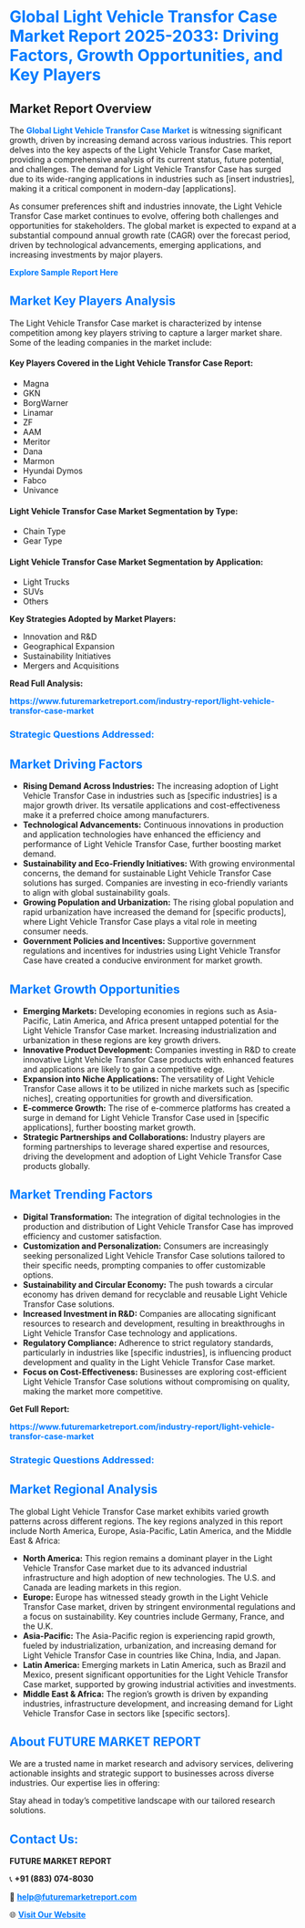 <h1 style="color: #007BFF;">Global Light Vehicle Transfor Case Market Report 2025-2033: Driving Factors, Growth Opportunities, and Key Players</h1>

<section id="overview">
<h2>Market Report Overview</h2>
<p>The <a href="https://www.futuremarketreport.com/industry-report/light-vehicle-transfor-case-market" style="color: #007BFF; text-decoration: none;"><strong>Global Light Vehicle Transfor Case Market</strong></a> is witnessing significant growth, driven by increasing demand across various industries. This report delves into the key aspects of the Light Vehicle Transfor Case market, providing a comprehensive analysis of its current status, future potential, and challenges. The demand for Light Vehicle Transfor Case has surged due to its wide-ranging applications in industries such as [insert industries], making it a critical component in modern-day [applications].</p>
<p>As consumer preferences shift and industries innovate, the Light Vehicle Transfor Case market continues to evolve, offering both challenges and opportunities for stakeholders. The global market is expected to expand at a substantial compound annual growth rate (CAGR) over the forecast period, driven by technological advancements, emerging applications, and increasing investments by major players.</p>
</section>

<section id="overview">
<p><a href="https://www.futuremarketreport.com/request-sample/reportId=89697" style="color: #007BFF; text-decoration: none;"><strong>Explore Sample Report Here</strong></a></p>
</section>

<section id="key-players">
<h2 style="color: #007BFF;">Market Key Players Analysis</h2>
<p>The Light Vehicle Transfor Case market is characterized by intense competition among key players striving to capture a larger market share. Some of the leading companies in the market include:</p>
<h4>Key Players Covered in the Light Vehicle Transfor Case Report:</h4>
<ul><li>Magna</li><li>GKN</li><li>BorgWarner</li><li>Linamar</li><li>ZF</li><li>AAM</li><li>Meritor</li><li>Dana</li><li>Marmon</li><li>Hyundai Dymos</li><li>Fabco</li><li>Univance</li></ul>
<h4>Light Vehicle Transfor Case Market Segmentation by Type:</h4>
<ul><li>Chain Type</li><li>Gear Type</li></ul>

<h4>Light Vehicle Transfor Case Market Segmentation by Application:</h4>
<ul><li>Light Trucks</li><li>SUVs</li><li>Others</li></ul>
<p><strong>Key Strategies Adopted by Market Players:</strong></p>
<ul>
<li>Innovation and R&D</li>
<li>Geographical Expansion</li>
<li>Sustainability Initiatives</li>
<li>Mergers and Acquisitions</li>
</ul>
</section>

<section>
<p><strong>Read Full Analysis: </strong></p><a href="https://www.futuremarketreport.com/industry-report/light-vehicle-transfor-case-market" style="color: #007BFF; text-decoration: none;"><strong>https://www.futuremarketreport.com/industry-report/light-vehicle-transfor-case-market</strong></a>
<h3 style="color: #007BFF;">Strategic Questions Addressed:</h3>
</section>

<section id="driving-factors">
<h2 style="color: #007BFF;">Market Driving Factors</h2>
<ul>
<li><strong>Rising Demand Across Industries:</strong> The increasing adoption of Light Vehicle Transfor Case in industries such as [specific industries] is a major growth driver. Its versatile applications and cost-effectiveness make it a preferred choice among manufacturers.</li>
<li><strong>Technological Advancements:</strong> Continuous innovations in production and application technologies have enhanced the efficiency and performance of Light Vehicle Transfor Case, further boosting market demand.</li>
<li><strong>Sustainability and Eco-Friendly Initiatives:</strong> With growing environmental concerns, the demand for sustainable Light Vehicle Transfor Case solutions has surged. Companies are investing in eco-friendly variants to align with global sustainability goals.</li>
<li><strong>Growing Population and Urbanization:</strong> The rising global population and rapid urbanization have increased the demand for [specific products], where Light Vehicle Transfor Case plays a vital role in meeting consumer needs.</li>
<li><strong>Government Policies and Incentives:</strong> Supportive government regulations and incentives for industries using Light Vehicle Transfor Case have created a conducive environment for market growth.</li>
</ul>
</section>

<section id="growth-opportunities">
<h2 style="color: #007BFF;">Market Growth Opportunities</h2>
<ul>
<li><strong>Emerging Markets:</strong> Developing economies in regions such as Asia-Pacific, Latin America, and Africa present untapped potential for the Light Vehicle Transfor Case market. Increasing industrialization and urbanization in these regions are key growth drivers.</li>
<li><strong>Innovative Product Development:</strong> Companies investing in R&D to create innovative Light Vehicle Transfor Case products with enhanced features and applications are likely to gain a competitive edge.</li>
<li><strong>Expansion into Niche Applications:</strong> The versatility of Light Vehicle Transfor Case allows it to be utilized in niche markets such as [specific niches], creating opportunities for growth and diversification.</li>
<li><strong>E-commerce Growth:</strong> The rise of e-commerce platforms has created a surge in demand for Light Vehicle Transfor Case used in [specific applications], further boosting market growth.</li>
<li><strong>Strategic Partnerships and Collaborations:</strong> Industry players are forming partnerships to leverage shared expertise and resources, driving the development and adoption of Light Vehicle Transfor Case products globally.</li>
</ul>
</section>

<section id="trending-factors">
<h2 style="color: #007BFF;">Market Trending Factors</h2>
<ul>
<li><strong>Digital Transformation:</strong> The integration of digital technologies in the production and distribution of Light Vehicle Transfor Case has improved efficiency and customer satisfaction.</li>
<li><strong>Customization and Personalization:</strong> Consumers are increasingly seeking personalized Light Vehicle Transfor Case solutions tailored to their specific needs, prompting companies to offer customizable options.</li>
<li><strong>Sustainability and Circular Economy:</strong> The push towards a circular economy has driven demand for recyclable and reusable Light Vehicle Transfor Case solutions.</li>
<li><strong>Increased Investment in R&D:</strong> Companies are allocating significant resources to research and development, resulting in breakthroughs in Light Vehicle Transfor Case technology and applications.</li>
<li><strong>Regulatory Compliance:</strong> Adherence to strict regulatory standards, particularly in industries like [specific industries], is influencing product development and quality in the Light Vehicle Transfor Case market.</li>
<li><strong>Focus on Cost-Effectiveness:</strong> Businesses are exploring cost-efficient Light Vehicle Transfor Case solutions without compromising on quality, making the market more competitive.</li>
</ul>
</section>

<section>
<p><strong>Get Full Report: </strong></p><a href="https://www.futuremarketreport.com/industry-report/light-vehicle-transfor-case-market" style="color: #007BFF; text-decoration: none;"><strong>https://www.futuremarketreport.com/industry-report/light-vehicle-transfor-case-market</strong></a>
<h3 style="color: #007BFF;">Strategic Questions Addressed:</h3>
</section>


<section id="regional-analysis">
<h2 style="color: #007BFF;">Market Regional Analysis</h2>
<p>The global Light Vehicle Transfor Case market exhibits varied growth patterns across different regions. The key regions analyzed in this report include North America, Europe, Asia-Pacific, Latin America, and the Middle East & Africa:</p>
<ul>
<li><strong>North America:</strong> This region remains a dominant player in the Light Vehicle Transfor Case market due to its advanced industrial infrastructure and high adoption of new technologies. The U.S. and Canada are leading markets in this region.</li>
<li><strong>Europe:</strong> Europe has witnessed steady growth in the Light Vehicle Transfor Case market, driven by stringent environmental regulations and a focus on sustainability. Key countries include Germany, France, and the U.K.</li>
<li><strong>Asia-Pacific:</strong> The Asia-Pacific region is experiencing rapid growth, fueled by industrialization, urbanization, and increasing demand for Light Vehicle Transfor Case in countries like China, India, and Japan.</li>
<li><strong>Latin America:</strong> Emerging markets in Latin America, such as Brazil and Mexico, present significant opportunities for the Light Vehicle Transfor Case market, supported by growing industrial activities and investments.</li>
<li><strong>Middle East & Africa:</strong> The region’s growth is driven by expanding industries, infrastructure development, and increasing demand for Light Vehicle Transfor Case in sectors like [specific sectors].</li>
</ul>
</section>

<footer>
<h2 style="color: #007BFF;">About FUTURE MARKET REPORT</h2>
<p>We are a trusted name in market research and advisory services, delivering actionable insights and strategic support to businesses across diverse industries. Our expertise lies in offering:</p>

<p>Stay ahead in today’s competitive landscape with our tailored research solutions.</p>

<h2 style="color: #007BFF;">Contact Us:</h2>
<p><strong>FUTURE MARKET REPORT</strong></p>
<p>📞 <strong>+91 (883) 074-8030</strong></p>
<p>📧 <strong><a href="mailto:help@futuremarketreport.com" style="color: #007BFF;">help@futuremarketreport.com</a></strong></p>
<p>🌐 <strong><a href="https://www.futuremarketreport.com/" style="color: #007BFF;">Visit Our Website</a></strong></p>
</footer>